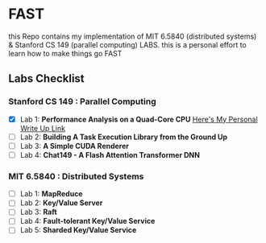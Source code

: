 # FAST
this Repo contains my implementation of MIT 6.5840 (distributed systems) &amp; Stanford CS 149 (parallel computing) LABS.
this is a personal effort to learn how to make things go FAST
## Labs Checklist

### Stanford CS 149 : **Parallel Computing**
- [x] Lab 1: **Performance Analysis on a Quad-Core CPU** [Here's My Personal Write Up Link](https://www.notion.so/Write-Up-of-CS149-Assignement1-1689f1788efd80db96a8d681ca68f429?pvs=4)
- [ ] Lab 2: **Building A Task Execution Library from the Ground Up**
- [ ] Lab 3: **A Simple CUDA Renderer**
- [ ] Lab 4: **Chat149 - A Flash Attention Transformer DNN**

### MIT 6.5840 : **Distributed Systems**
- [ ] Lab 1: **MapReduce**
- [ ] Lab 2: **Key/Value Server**
- [ ] Lab 3: **Raft**
- [ ] Lab 4: **Fault-tolerant Key/Value Service**
- [ ] Lab 5: **Sharded Key/Value Service**
